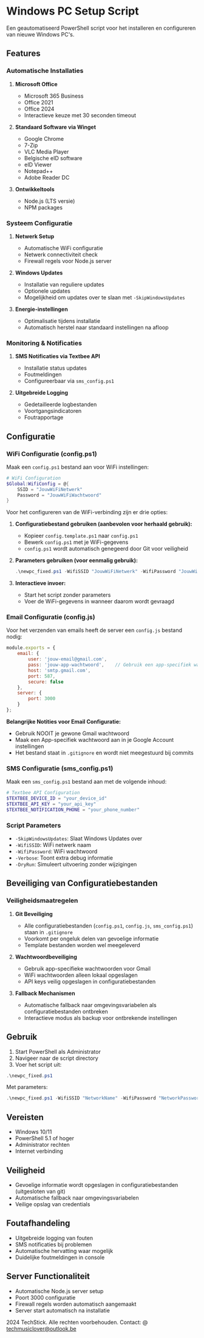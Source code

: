 # Windows PC Setup Script

Een geautomatiseerd PowerShell script voor het installeren en configureren van nieuwe Windows PC's.

## Features

### Automatische Installaties
1. **Microsoft Office**
   - Microsoft 365 Business
   - Office 2021
   - Office 2024
   - Interactieve keuze met 30 seconden timeout

2. **Standaard Software via Winget**
   - Google Chrome
   - 7-Zip
   - VLC Media Player
   - Belgische eID software
   - eID Viewer
   - Notepad++
   - Adobe Reader DC

3. **Ontwikkeltools**
   - Node.js (LTS versie)
   - NPM packages

### Systeem Configuratie
1. **Netwerk Setup**
   - Automatische WiFi configuratie
   - Netwerk connectiviteit check
   - Firewall regels voor Node.js server

2. **Windows Updates**
   - Installatie van reguliere updates
   - Optionele updates
   - Mogelijkheid om updates over te slaan met `-SkipWindowsUpdates`

3. **Energie-instellingen**
   - Optimalisatie tijdens installatie
   - Automatisch herstel naar standaard instellingen na afloop

### Monitoring & Notificaties
1. **SMS Notificaties via Textbee API**
   - Installatie status updates
   - Foutmeldingen
   - Configureerbaar via `sms_config.ps1`

2. **Uitgebreide Logging**
   - Gedetailleerde logbestanden
   - Voortgangsindicatoren
   - Foutrapportage

## Configuratie

### WiFi Configuratie (config.ps1)
Maak een `config.ps1` bestand aan voor WiFi instellingen:
```powershell
# WiFi Configuration
$Global:WifiConfig = @{
    SSID = "JouwWiFiNetwerk"
    Password = "JouwWiFiWachtwoord"
}
```

Voor het configureren van de WiFi-verbinding zijn er drie opties:

1. **Configuratiebestand gebruiken (aanbevolen voor herhaald gebruik):**
   - Kopieer `config.template.ps1` naar `config.ps1`
   - Bewerk `config.ps1` met je WiFi-gegevens
   - `config.ps1` wordt automatisch genegeerd door Git voor veiligheid

2. **Parameters gebruiken (voor eenmalig gebruik):**
   ```powershell
   .\newpc_fixed.ps1 -WifiSSID "JouwWiFiNetwerk" -WifiPassword "JouwWiFiWachtwoord"
   ```

3. **Interactieve invoer:**
   - Start het script zonder parameters
   - Voer de WiFi-gegevens in wanneer daarom wordt gevraagd

### Email Configuratie (config.js)
Voor het verzenden van emails heeft de server een `config.js` bestand nodig:

```javascript
module.exports = {
    email: {
        user: 'jouw-email@gmail.com',
        pass: 'jouw-app-wachtwoord',    // Gebruik een app-specifiek wachtwoord
        host: 'smtp.gmail.com',
        port: 587,
        secure: false
    },
    server: {
        port: 3000
    }
};
```

**Belangrijke Notities voor Email Configuratie:**
- Gebruik NOOIT je gewone Gmail wachtwoord
- Maak een App-specifiek wachtwoord aan in je Google Account instellingen
- Het bestand staat in `.gitignore` en wordt niet meegestuurd bij commits

### SMS Configuratie (sms_config.ps1)
Maak een `sms_config.ps1` bestand aan met de volgende inhoud:
```powershell
# Textbee API Configuration
$TEXTBEE_DEVICE_ID = "your_device_id"
$TEXTBEE_API_KEY = "your_api_key"
$TEXTBEE_NOTIFICATION_PHONE = "your_phone_number"
```

### Script Parameters
- `-SkipWindowsUpdates`: Slaat Windows Updates over
- `-WifiSSID`: WiFi netwerk naam
- `-WifiPassword`: WiFi wachtwoord
- `-Verbose`: Toont extra debug informatie
- `-DryRun`: Simuleert uitvoering zonder wijzigingen

## Beveiliging van Configuratiebestanden

### Veiligheidsmaatregelen
1. **Git Beveiliging**
   - Alle configuratiebestanden (`config.ps1`, `config.js`, `sms_config.ps1`) staan in `.gitignore`
   - Voorkomt per ongeluk delen van gevoelige informatie
   - Template bestanden worden wel meegeleverd

2. **Wachtwoordbeveiliging**
   - Gebruik app-specifieke wachtwoorden voor Gmail
   - WiFi wachtwoorden alleen lokaal opgeslagen
   - API keys veilig opgeslagen in configuratiebestanden

3. **Fallback Mechanismen**
   - Automatische fallback naar omgevingsvariabelen als configuratiebestanden ontbreken
   - Interactieve modus als backup voor ontbrekende instellingen

## Gebruik

1. Start PowerShell als Administrator
2. Navigeer naar de script directory
3. Voer het script uit:
```powershell
.\newpc_fixed.ps1
```

Met parameters:
```powershell
.\newpc_fixed.ps1 -WifiSSID "NetworkName" -WifiPassword "NetworkPassword"
```

## Vereisten

- Windows 10/11
- PowerShell 5.1 of hoger
- Administrator rechten
- Internet verbinding

## Veiligheid

- Gevoelige informatie wordt opgeslagen in configuratiebestanden (uitgesloten van git)
- Automatische fallback naar omgevingsvariabelen
- Veilige opslag van credentials

## Foutafhandeling

- Uitgebreide logging van fouten
- SMS notificaties bij problemen
- Automatische hervatting waar mogelijk
- Duidelijke foutmeldingen in console

## Server Functionaliteit

- Automatische Node.js server setup
- Poort 3000 configuratie
- Firewall regels worden automatisch aangemaakt
- Server start automatisch na installatie


 2024 TechStick. Alle rechten voorbehouden. Contact: @ techmusiclover@outlook.be